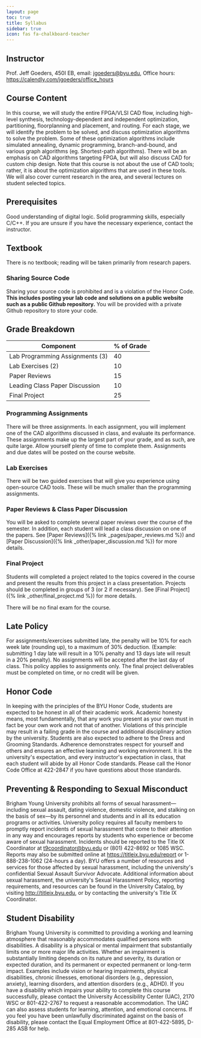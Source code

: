 ```yaml
---
layout: page
toc: true
title: Syllabus
sidebar: true
icon: fas fa-chalkboard-teacher
---
```



## Instructor 
Prof. Jeff Goeders, 450I EB, email: jgoeders@byu.edu, Office hours: <https://calendly.com/jgoeders/office_hours>

## Course Content
In this course, we will study the entire FPGA/VLSI CAD flow, including high-level synthesis, technology-dependent and independent optimization, partitioning, floorplanning and placement, and routing. For each stage, we will identify the problem to be solved, and discuss optimization algorithms to solve the problem. Some of these optimization algorithms include simulated annealing, dynamic programming, branch-and-bound, and various graph algorithms (eg. Shortest-path algorithms). There will be an emphasis on CAD algorithms targeting FPGA, but will also discuss CAD for custom chip design. Note that this course is not about the use of CAD tools; rather, it is about the optimization algorithms that are used in these tools.  We will also cover current research in the area, and several lectures on student selected topics.

## Prerequisites
Good understanding of digital logic.  Solid programming skills, especially C/C++.  If you are unsure if you have the necessary experience, contact the instructor.

## Textbook
There is no textbook; reading will be taken primarily from research papers.

### Sharing Source Code 
Sharing your source code  is prohibited and is a violation of the Honor Code.  **This includes posting your lab code and solutions on a public website such as a public Github repository.**  You will be provided with a private Github repository to store your code.


## Grade Breakdown

| Component                 | % of Grade    |
|---------------------------|---------------|
| Lab Programming Assignments (3)   | 40            |
| Lab Exercises (2)         | 10            |
| Paper Reviews             | 15            |
| Leading Class Paper Discussion              | 10            |
| Final Project             | 25            |

### Programming Assignments
 There will be three assignments. In each assignment, you will implement one of the CAD algorithms discussed in class, and evaluate its performance.  These 
assignments make up the largest part of your grade, and as such, are quite large.  Allow yourself plenty of time to complete them.  Assignments and due dates will be posted on the course website.

### Lab Exercises
There will be two guided exercises that will give you experience using open-source CAD tools.  These will be much smaller than the programming assignments.

### Paper Reviews & Class Paper Discussion
You will be asked to complete several paper reviews over the course of the semester.  In addition, each student will lead a class discussion on one of the papers. See [Paper Reviews]({% link _pages/paper_reviews.md %}) and  [Paper Discussion]({% link _other/paper_discussion.md %}) for more details.

### Final Project
Students will completed a project related to the topics covered in the course and present the results from this project in a class presentation. Projects should be completed in groups of 3 (or 2 if necessary).  See [Final Project]({% link _other/final_project.md %}) for more details.

There will be no final exam for the course.

## Late Policy
For assignments/exercises submitted late, the penalty will be 10% for each week late (rounding up), to a maximum of 30% deduction.  (Example: submitting 1 day late will result in a 10% penalty and 13 days late will result in a 20% penalty).  No assignments will be accepted after the last day of class.  This policy applies to assignments only.  The final project deliverables must be completed on time, or no credit will be given.


## Honor Code
In keeping with the principles of the BYU Honor Code, students are expected to be honest in all of their academic work. Academic honesty means, most fundamentally, that any work you present as your own must in fact be your own work and not that of another. Violations of this principle may result in a failing grade in the course and additional disciplinary action by the university. Students are also expected to adhere to the Dress and Grooming Standards. Adherence demonstrates respect for yourself and others and ensures an effective learning and working environment. It is the university's expectation, and every instructor's expectation in class, that each student will abide by all Honor Code standards. Please call the Honor Code Office at 422-2847 if you have questions about those standards.

## Preventing & Responding to Sexual Misconduct
Brigham Young University prohibits all forms of sexual harassment—including sexual assault, dating violence, domestic violence, and stalking on the basis of sex—by its personnel and students and in all its education programs or activities. University policy requires all faculty members to promptly report incidents of sexual harassment that come to their attention in any way and encourages reports by students who experience or become aware of sexual harassment. Incidents should be reported to the Title IX Coordinator at t9coordinator@byu.edu or (801) 422-8692 or 1085 WSC. Reports may also be submitted online at https://titleix.byu.edu/report or 1-888-238-1062 (24-hours a day). BYU offers a number of resources and services for those affected by sexual harassment, including the university's confidential Sexual Assault Survivor Advocate. Additional information about sexual harassment, the university's Sexual Harassment Policy, reporting requirements, and resources can be found in the University Catalog, by visiting http://titleix.byu.edu, or by contacting the university's Title IX Coordinator.
 
## Student Disability
Brigham Young University is committed to providing a working and learning atmosphere that reasonably accommodates qualified persons with disabilities. A disability is a physical or mental impairment that substantially limits one or more major life activities. Whether an impairment is substantially limiting depends on its nature and severity, its duration or expected duration, and its permanent or expected permanent or long-term impact. Examples include vision or hearing impairments, physical disabilities, chronic illnesses, emotional disorders (e.g., depression, anxiety), learning disorders, and attention disorders (e.g., ADHD). If you have a disability which impairs your ability to complete this course successfully, please contact the University Accessibility Center (UAC), 2170 WSC or 801-422-2767 to request a reasonable accommodation. The UAC can also assess students for learning, attention, and emotional concerns. If you feel you have been unlawfully discriminated against on the basis of disability, please contact the Equal Employment Office at 801-422-5895, D-285 ASB for help.
